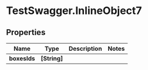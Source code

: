# TestSwagger.InlineObject7

## Properties

Name | Type | Description | Notes
------------ | ------------- | ------------- | -------------
**boxesIds** | **[String]** |  | 



